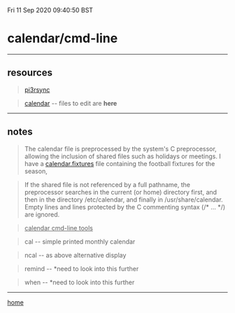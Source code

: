 Fri 11 Sep 2020 09:40:50 BST

# calendar/cmd-line
_____

## resources


> [pi3rsync](/media/pi/8342-B101/pi/calstuff3)

> [calendar](~/.calendar/) -- files to edit are **here** 

___

## notes

> The calendar file is preprocessed by the system's C preprocessor, allowing the inclusion of shared files such as holidays or meetings. I have a [calendar.fixtures](~/.calendar/calendar.fixtures) file containing the football fixtures for the season,

> If the shared file is not referenced by a full pathname, the preprocessor searches in the current (or home) directory first, and then in the directory /etc/calendar, and finally in /usr/share/calendar. Empty lines and lines protected by the C commenting syntax (/* ... */) are ignored.

> <u>calendar cmd-line tools</u>

> cal -- simple printed monthly calendar 

> ncal -- as above alternative display

> remind -- *need to look into this further

> when -- *need to look into this further

___

[home](./home.md) 
